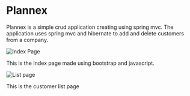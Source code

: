 # Plannex
Plannex is a simple crud application creating using spring mvc. The application uses spring mvc and hibernate to add and delete customers from a company.

![Index Page](https://user-images.githubusercontent.com/83282650/174729231-38b9515b-d309-42e6-b739-7cec85625597.JPG)

This is the Index page made using bootstrap and javascript.

![List page](https://user-images.githubusercontent.com/83282650/174729347-efdd7995-9115-4772-968c-b58fba6c9f01.JPG)

This is the customer list page 
